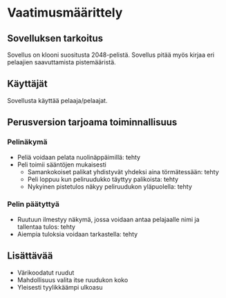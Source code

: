 # Vaatimusmäärittely
## Sovelluksen tarkoitus
Sovellus on klooni suositusta 2048-pelistä. Sovellus pitää myös kirjaa eri pelaajien saavuttamista pistemääristä.
## Käyttäjät
Sovellusta käyttää pelaaja/pelaajat.
## Perusversion tarjoama toiminnallisuus
### Pelinäkymä
- Peliä voidaan pelata nuolinäppäimillä: tehty
- Peli toimii sääntöjen mukaisesti 
    - Samankokoiset palikat yhdistyvät yhdeksi aina törmätessään: tehty
    - Peli loppuu kun peliruudukko täyttyy palikoista: tehty
    - Nykyinen pistetulos näkyy peliruudukon yläpuolella: tehty
### Pelin päätyttyä
- Ruutuun ilmestyy näkymä, jossa voidaan antaa pelajaalle nimi ja tallentaa tulos: tehty
- Aiempia tuloksia voidaan tarkastella: tehty

## Lisättävää
- Värikoodatut ruudut
- Mahdollisuus valita itse ruudukon koko
- Yleisesti tyylikkäämpi ulkoasu